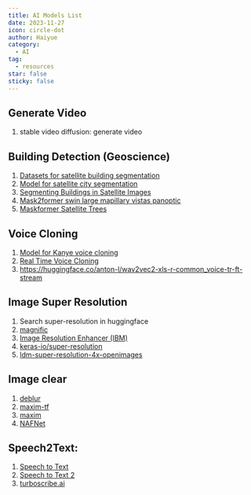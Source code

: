 ```yaml
---
title: AI Models List
date: 2023-11-27
icon: circle-dot
author: Haiyue
category:
  - AI
tag:
  - resources
star: false
sticky: false
---
```


## Generate Video
1. stable video diffusion: generate video


## Building Detection (Geoscience)
1. [Datasets for satellite building segmentation](https://huggingface.co/datasets/keremberke/satellite-building-segmentation/viewer/mini/test)
2. [Model for satellite city segmentation](https://huggingface.co/ratnaonline1/segFormer-b4-city-satellite-segmentation-1024x1024)
3. [Segmenting Buildings in Satellite Images](https://www.kaggle.com/code/kmader/segmenting-buildings-in-satellite-images)
4. [Mask2former swin large mapillary vistas panoptic](https://huggingface.co/facebook/mask2former-swin-large-mapillary-vistas-panoptic/tree/main)
5. [Maskformer Satellite Trees](https://huggingface.co/thiagohersan/maskformer-satellite-trees)

## Voice Cloning
1. [Model for Kanye voice cloning](https://huggingface.co/dog/kanye)
2. [Real Time Voice Cloning](https://huggingface.co/spaces/akhaliq/Real-Time-Voice-Cloning)
3. https://huggingface.co/anton-l/wav2vec2-xls-r-common_voice-tr-ft-stream

## Image Super Resolution
1. Search super-resolution in huggingface
2. [magnific](https://magnific.substack.com/)
3. [Image Resolution Enhancer (IBM)](https://github.com/IBM/MAX-Image-Resolution-Enhancer)
4. [keras-io/super-resolution](https://huggingface.co/keras-io/super-resolution/blob/main/README.md)
5. [ldm-super-resolution-4x-openimages](https://huggingface.co/CompVis/ldm-super-resolution-4x-openimages)

## Image clear
1. [deblur](https://huggingface.co/google/maxim-s3-deblurring-gopro)
2. [maxim-tf](https://github.com/sayakpaul/maxim-tf)
3. [maxim](https://github.com/google-research/maxim)
4. [NAFNet](https://github.com/megvii-research/NAFNet?tab=readme-ov-file)

## Speech2Text: 
1. [Speech to Text](https://huggingface.co/docs/transformers/model_doc/speech_to_text)
2. [Speech to Text 2](https://huggingface.co/docs/transformers/model_doc/speech_to_text_2)
3. [turboscribe.ai](https://turboscribe.ai/dashboard)




